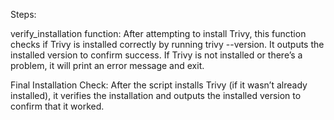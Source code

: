 Steps:

  verify_installation function:
      After attempting to install Trivy, this function checks if Trivy is installed correctly by running trivy --version. It outputs the installed version to confirm success.
      If Trivy is not installed or there’s a problem, it will print an error message and exit.

  Final Installation Check:
      After the script installs Trivy (if it wasn’t already installed), it verifies the installation and outputs the installed version to confirm that it worked.
